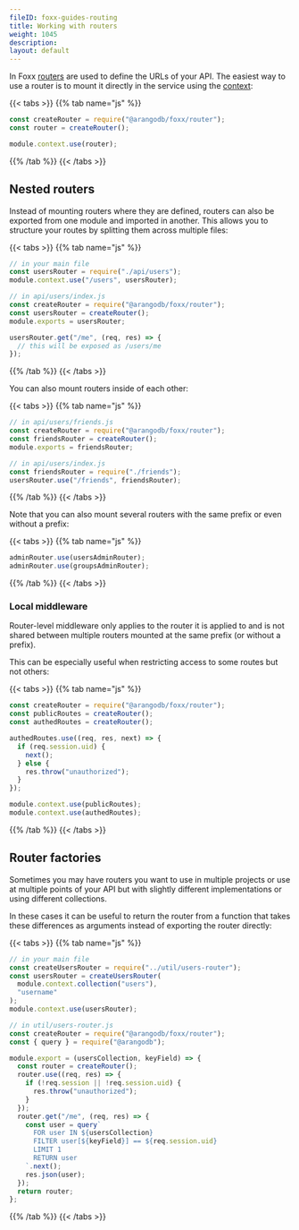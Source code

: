 ```yaml
---
fileID: foxx-guides-routing
title: Working with routers
weight: 1045
description: 
layout: default
---
```

In Foxx [routers](../reference/routers/) are used to define
the URLs of your API. The easiest way to use a router is to mount it
directly in the service using the [context](../reference/foxx-reference-context):

{{< tabs >}}
{{% tab name="js" %}}
```js
const createRouter = require("@arangodb/foxx/router");
const router = createRouter();

module.context.use(router);
```
{{% /tab %}}
{{< /tabs >}}

## Nested routers

Instead of mounting routers where they are defined, routers can also be
exported from one module and imported in another. This allows you to
structure your routes by splitting them across multiple files:

{{< tabs >}}
{{% tab name="js" %}}
```js
// in your main file
const usersRouter = require("./api/users");
module.context.use("/users", usersRouter);

// in api/users/index.js
const createRouter = require("@arangodb/foxx/router");
const usersRouter = createRouter();
module.exports = usersRouter;

usersRouter.get("/me", (req, res) => {
  // this will be exposed as /users/me
});
```
{{% /tab %}}
{{< /tabs >}}

You can also mount routers inside of each other:

{{< tabs >}}
{{% tab name="js" %}}
```js
// in api/users/friends.js
const createRouter = require("@arangodb/foxx/router");
const friendsRouter = createRouter();
module.exports = friendsRouter;

// in api/users/index.js
const friendsRouter = require("./friends");
usersRouter.use("/friends", friendsRouter);
```
{{% /tab %}}
{{< /tabs >}}

Note that you can also mount several routers with the same prefix
or even without a prefix:

{{< tabs >}}
{{% tab name="js" %}}
```js
adminRouter.use(usersAdminRouter);
adminRouter.use(groupsAdminRouter);
```
{{% /tab %}}
{{< /tabs >}}

### Local middleware

Router-level middleware only applies to the router it is applied to and
is not shared between multiple routers mounted at the same prefix
(or without a prefix).

This can be especially useful when restricting access to
some routes but not others:

{{< tabs >}}
{{% tab name="js" %}}
```js
const createRouter = require("@arangodb/foxx/router");
const publicRoutes = createRouter();
const authedRoutes = createRouter();

authedRoutes.use((req, res, next) => {
  if (req.session.uid) {
    next();
  } else {
    res.throw("unauthorized");
  }
});

module.context.use(publicRoutes);
module.context.use(authedRoutes);
```
{{% /tab %}}
{{< /tabs >}}

## Router factories

Sometimes you may have routers you want to use in multiple projects or
use at multiple points of your API but with slightly different implementations
or using different collections.

In these cases it can be useful to return the router from a function that
takes these differences as arguments instead of exporting the router directly:

{{< tabs >}}
{{% tab name="js" %}}
```js
// in your main file
const createUsersRouter = require("../util/users-router");
const usersRouter = createUsersRouter(
  module.context.collection("users"),
  "username"
);
module.context.use(usersRouter);

// in util/users-router.js
const createRouter = require("@arangodb/foxx/router");
const { query } = require("@arangodb");

module.export = (usersCollection, keyField) => {
  const router = createRouter();
  router.use((req, res) => {
    if (!req.session || !req.session.uid) {
      res.throw("unauthorized");
    }
  });
  router.get("/me", (req, res) => {
    const user = query`
      FOR user IN ${usersCollection}
      FILTER user[${keyField}] == ${req.session.uid}
      LIMIT 1
      RETURN user
    `.next();
    res.json(user);
  });
  return router;
};
```
{{% /tab %}}
{{< /tabs >}}
